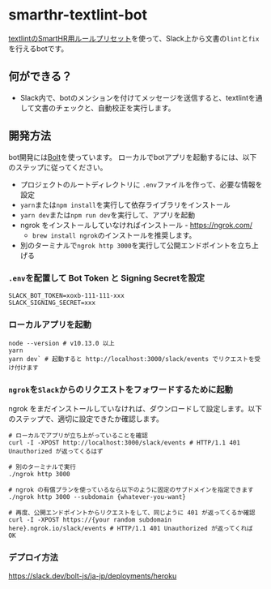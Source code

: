 # smarthr-textlint-bot

[textlintのSmartHR用ルールプリセット](https://github.com/kufu/textlint-rule-preset-smarthr)を使って、Slack上から文書の`lint`と`fix`を行えるbotです。

## 何ができる？

* Slack内で、botのメンションを付けてメッセージを送信すると、textlintを通して文書のチェックと、自動校正を実行します。

## 開発方法

bot開発には[Bolt](https://github.com/slackapi/bolt-js)を使っています。
ローカルでbotアプリを起動するには、以下のステップに従ってください。

* プロジェクトのルートディレクトリに `.env`ファイルを作って、必要な情報を設定
* `yarn`または`npm install`を実行して依存ライブラリをインストール
* `yarn dev`または`npm run dev`を実行して、アプリを起動
* ngrok をインストールしていなければインストール - https://ngrok.com/
  * `brew install ngrok`のインストールを推奨します。
* 別のターミナルで`ngrok http 3000`を実行して公開エンドポイントを立ち上げる

### `.env`を配置して Bot Token と Signing Secretを設定

```:.env
SLACK_BOT_TOKEN=xoxb-111-111-xxx
SLACK_SIGNING_SECRET=xxx
```

### ローカルアプリを起動

```
node --version # v10.13.0 以上
yarn
yarn dev` # 起動すると http://localhost:3000/slack/events でリクエストを受け付けます
```

### `ngrok`を`Slack`からのリクエストをフォワードするために起動
ngrok をまだインストールしていなければ、ダウンロードして設定します。以下のステップで、適切に設定できたか確認します。

```
# ローカルでアプリが立ち上がっていることを確認
curl -I -XPOST http://localhost:3000/slack/events # HTTP/1.1 401 Unauthorized が返ってくるはず

# 別のターミナルで実行
./ngrok http 3000

# ngrok の有償プランを使っているなら以下のように固定のサブドメインを指定できます
./ngrok http 3000 --subdomain {whatever-you-want}

# 再度、公開エンドポイントからリクエストをして、同じように 401 が返ってくるか確認
curl -I -XPOST https://{your random subdomain here}.ngrok.io/slack/events # HTTP/1.1 401 Unauthorized が返ってくれば OK
```

### デプロイ方法

https://slack.dev/bolt-js/ja-jp/deployments/heroku
